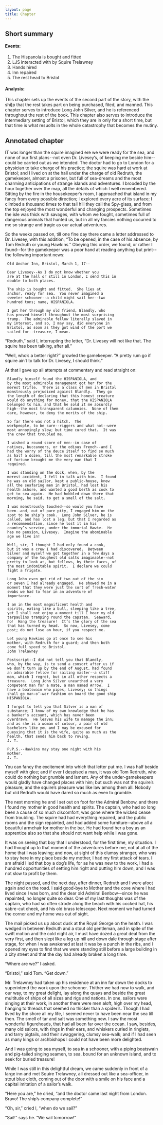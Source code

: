 ```yaml
---
layout: page
title: Chapter
---
```

## Short summary  
#### Events:  
1. The Hispanola is bought and fitted
2. LJS interacted with by Squire Trelawney
3. Hands hired
4. Inn repaired
5. The rest head to Bristol

#### Analysis:  
This chapter sets up the events of the second part of the story, with the shi[p that the rest takes part on being purchased, fited, and manned. This chapter serves to introduce Long John Silver, and he is referenced throughout the rest of the book. This chapter also serves to introduce the intermediary setting of Bristol, which they are in only for a short time, but that time is what resuolts in the whole catastrophy that becomes the mutiny.

## Annotated chapter  
IT was longer than the squire imagined ere we were ready for the sea,
and none of our first plans--not even Dr. Livesey’s, of keeping me
beside him--could be carried out as we intended. The doctor had to go
to London for a physician to take charge of his practice; the squire was
hard at work at Bristol; and I lived on at the hall under the charge of
old Redruth, the gamekeeper, almost a prisoner, but full of sea-dreams
and the most charming anticipations of strange islands and adventures.
I brooded by the hour together over the map, all the details of which
I well remembered. Sitting by the fire in the housekeeper’s room, I
approached that island in my fancy from every possible direction; I
explored every acre of its surface; I climbed a thousand times to that
tall hill they call the Spy-glass, and from the top enjoyed the most
wonderful and changing prospects. Sometimes the isle was thick with
savages, with whom we fought, sometimes full of dangerous animals that
hunted us, but in all my fancies nothing occurred to me so strange and
tragic as our actual adventures.

So the weeks passed on, till one fine day there came a letter addressed
to Dr. Livesey, with this addition, “To be opened, in the case of his
absence, by Tom Redruth or young Hawkins.” Obeying this order, we
found, or rather I found--for the gamekeeper was a poor hand at reading
anything but print--the following important news:

     Old Anchor Inn, Bristol, March 1, 17--

     Dear Livesey--As I do not know whether you
     are at the hall or still in London, I send this in
     double to both places.

     The ship is bought and fitted.  She lies at
     anchor, ready for sea.  You never imagined a
     sweeter schooner--a child might sail her--two
     hundred tons; name, HISPANIOLA.

     I got her through my old friend, Blandly, who
     has proved himself throughout the most surprising
     trump.  The admirable fellow literally slaved in
     my interest, and so, I may say, did everyone in
     Bristol, as soon as they got wind of the port we
     sailed for--treasure, I mean.

“Redruth,” said I, interrupting the letter, “Dr. Livesey will not like
that. The squire has been talking, after all.”

“Well, who’s a better right?” growled the gamekeeper. “A pretty rum go
if squire ain’t to talk for Dr. Livesey, I should think.”

At that I gave up all attempts at commentary and read straight on:

     Blandly himself found the HISPANIOLA, and
     by the most admirable management got her for the
     merest trifle.  There is a class of men in Bristol
     monstrously prejudiced against Blandly.  They go
     the length of declaring that this honest creature
     would do anything for money, that the HISPANIOLA
     belonged to him, and that he sold it me absurdly
     high--the most transparent calumnies.  None of them
     dare, however, to deny the merits of the ship.

     So far there was not a hitch.  The
     workpeople, to be sure--riggers and what not--were
     most annoyingly slow; but time cured that.  It was
     the crew that troubled me.

     I wished a round score of men--in case of
     natives, buccaneers, or the odious French--and I
     had the worry of the deuce itself to find so much
     as half a dozen, till the most remarkable stroke
     of fortune brought me the very man that I
     required.

     I was standing on the dock, when, by the
     merest accident, I fell in talk with him.  I found
     he was an old sailor, kept a public-house, knew
     all the seafaring men in Bristol, had lost his
     health ashore, and wanted a good berth as cook to
     get to sea again.  He had hobbled down there that
     morning, he said, to get a smell of the salt.

     I was monstrously touched--so would you have
     been--and, out of pure pity, I engaged him on the
     spot to be ship’s cook.  Long John Silver, he is
     called, and has lost a leg; but that I regarded as
     a recommendation, since he lost it in his
     country’s service, under the immortal Hawke.  He
     has no pension, Livesey.  Imagine the abominable
     age we live in!

     Well, sir, I thought I had only found a cook,
     but it was a crew I had discovered.  Between
     Silver and myself we got together in a few days a
     company of the toughest old salts imaginable--not
     pretty to look at, but fellows, by their faces, of
     the most indomitable spirit.  I declare we could
     fight a frigate.

     Long John even got rid of two out of the six
     or seven I had already engaged.  He showed me in a
     moment that they were just the sort of fresh-water
     swabs we had to fear in an adventure of
     importance.

     I am in the most magnificent health and
     spirits, eating like a bull, sleeping like a tree,
     yet I shall not enjoy a moment till I hear my old
     tarpaulins tramping round the capstan.  Seaward,
     ho!  Hang the treasure!  It’s the glory of the sea
     that has turned my head.  So now, Livesey, come
     post; do not lose an hour, if you respect me.

     Let young Hawkins go at once to see his
     mother, with Redruth for a guard; and then both
     come full speed to Bristol.
     John Trelawney

     Postscript--I did not tell you that Blandly,
     who, by the way, is to send a consort after us if
     we don’t turn up by the end of August, had found
     an admirable fellow for sailing master--a stiff
     man, which I regret, but in all other respects a
     treasure.  Long John Silver unearthed a very
     competent man for a mate, a man named Arrow.  I
     have a boatswain who pipes, Livesey; so things
     shall go man-o’-war fashion on board the good ship
     HISPANIOLA.

     I forgot to tell you that Silver is a man of
     substance; I know of my own knowledge that he has
     a banker’s account, which has never been
     overdrawn.  He leaves his wife to manage the inn;
     and as she is a woman of colour, a pair of old
     bachelors like you and I may be excused for
     guessing that it is the wife, quite as much as the
     health, that sends him back to roving.
     J. T.

     P.P.S.--Hawkins may stay one night with his
     mother.
     J. T.

You can fancy the excitement into which that letter put me. I was half
beside myself with glee; and if ever I despised a man, it was old
Tom Redruth, who could do nothing but grumble and lament. Any of the
under-gamekeepers would gladly have changed places with him; but such
was not the squire’s pleasure, and the squire’s pleasure was like law
among them all. Nobody but old Redruth would have dared so much as even
to grumble.

The next morning he and I set out on foot for the Admiral Benbow, and
there I found my mother in good health and spirits. The captain, who had
so long been a cause of so much discomfort, was gone where the wicked
cease from troubling. The squire had had everything repaired, and the
public rooms and the sign repainted, and had added some furniture--above
all a beautiful armchair for mother in the bar. He had found her a boy
as an apprentice also so that she should not want help while I was gone.

It was on seeing that boy that I understood, for the first time, my
situation. I had thought up to that moment of the adventures before me,
not at all of the home that I was leaving; and now, at sight of this
clumsy stranger, who was to stay here in my place beside my mother, I
had my first attack of tears. I am afraid I led that boy a dog’s life,
for as he was new to the work, I had a hundred opportunities of setting
him right and putting him down, and I was not slow to profit by them.

The night passed, and the next day, after dinner, Redruth and I were
afoot again and on the road. I said good-bye to Mother and the
cove where I had lived since I was born, and the dear old Admiral
Benbow--since he was repainted, no longer quite so dear. One of my last
thoughts was of the captain, who had so often strode along the beach
with his cocked hat, his sabre-cut cheek, and his old brass telescope.
Next moment we had turned the corner and my home was out of sight.

The mail picked us up about dusk at the Royal George on the heath. I was
wedged in between Redruth and a stout old gentleman, and in spite of the
swift motion and the cold night air, I must have dozed a great deal from
the very first, and then slept like a log up hill and down dale through
stage after stage, for when I was awakened at last it was by a punch
in the ribs, and I opened my eyes to find that we were standing still
before a large building in a city street and that the day had already
broken a long time.

“Where are we?” I asked.

“Bristol,” said Tom. “Get down.”

Mr. Trelawney had taken up his residence at an inn far down the docks to
superintend the work upon the schooner. Thither we had now to walk, and
our way, to my great delight, lay along the quays and beside the great
multitude of ships of all sizes and rigs and nations. In one, sailors
were singing at their work, in another there were men aloft, high over
my head, hanging to threads that seemed no thicker than a spider’s.
Though I had lived by the shore all my life, I seemed never to have been
near the sea till then. The smell of tar and salt was something new.
I saw the most wonderful figureheads, that had all been far over the
ocean. I saw, besides, many old sailors, with rings in their ears, and
whiskers curled in ringlets, and tarry pigtails, and their swaggering,
clumsy sea-walk; and if I had seen as many kings or archbishops I could
not have been more delighted.

And I was going to sea myself, to sea in a schooner, with a piping
boatswain and pig-tailed singing seamen, to sea, bound for an unknown
island, and to seek for buried treasure!

While I was still in this delightful dream, we came suddenly in front
of a large inn and met Squire Trelawney, all dressed out like a
sea-officer, in stout blue cloth, coming out of the door with a smile on
his face and a capital imitation of a sailor’s walk.

“Here you are,” he cried, “and the doctor came last night from London.
Bravo! The ship’s company complete!”

“Oh, sir,” cried I, “when do we sail?”

“Sail!” says he. “We sail tomorrow!”
